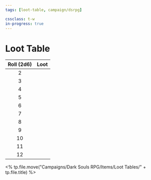 ```yaml
---
tags: [loot-table, campaign/dsrpg]

cssclass: t-w
in-progress: true
---
```

# Loot Table

| Roll (2d6) | Loot | 
|:----------:| ---- |
|     2      |      |
|     3      |      |
|     4      |      |
|     5      |      |
|     6      |      |
|     7      |      |
|     8      |      |
|     9      |      |
|     10     |      |
|     11     |      |
|     12     |      |

<% tp.file.move("Campaigns/Dark Souls RPG/Items/Loot Tables/" + tp.file.title) %>